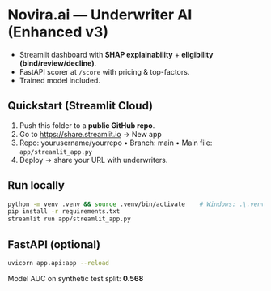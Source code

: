 
# Novira.ai — Underwriter AI (Enhanced v3)

- Streamlit dashboard with **SHAP explainability** + **eligibility (bind/review/decline)**.
- FastAPI scorer at `/score` with pricing & top-factors.
- Trained model included.

## Quickstart (Streamlit Cloud)
1) Push this folder to a **public GitHub repo**.
2) Go to https://share.streamlit.io → New app
3) Repo: yourusername/yourrepo • Branch: main • Main file: `app/streamlit_app.py`
4) Deploy → share your URL with underwriters.

## Run locally
```bash
python -m venv .venv && source .venv/bin/activate    # Windows: .\.venv\Scripts\activate
pip install -r requirements.txt
streamlit run app/streamlit_app.py
```

## FastAPI (optional)
```bash
uvicorn app.api:app --reload
```

Model AUC on synthetic test split: **0.568**
